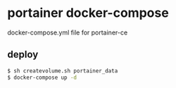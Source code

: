 # portainer docker-compose
docker-compose.yml file for portainer-ce

## deploy
```bash
$ sh createvolume.sh portainer_data
$ docker-compose up -d
```
